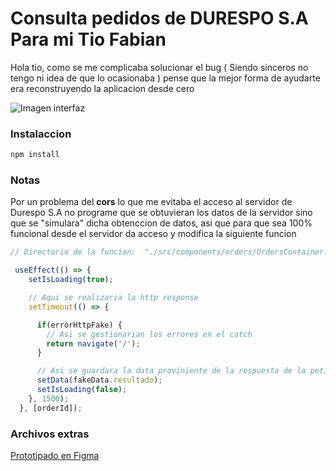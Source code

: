 # Consulta pedidos de DURESPO S.A Para mi Tio Fabian

Hola tio, como se me complicaba solucionar el bug ( Siendo sinceros no tengo ni idea de que lo ocasionaba ) pense que la mejor forma de ayudarte era reconstruyendo la aplicacion desde cero

![Imagen interfaz](https://res.cloudinary.com/dd4p0ksdu/image/upload/v1665986434/file_upload_app/pwl2fvzfqw5hr3shs62x.png)

### Instalaccion
```bash
npm install
```

### Notas
Por un problema del **cors** lo que me evitaba el acceso al servidor de Durespo S.A no programe que se obtuvieran los datos de la servidor sino que se "simulara" dicha obtenccion de datos, asi que para que sea 100% funcional desde el servidor da acceso y modifica la siguiente funcion


```javascript
// Directorio de la funcion:  "./src/components/orders/OrdersContainer.jsx"

 useEffect(() => {
    setIsLoading(true);

    // Aqui se realizaria la http response
    setTimeout(() => {

      if(errorHttpFake) {
        // Asi se gestionarian los errores en el catch
        return navigate('/');
      }

      // Asi se guardara la data proviniente de la respuesta de la peticcion
      setData(fakeData.resultado);
      setIsLoading(false);
    }, 1500);
  }, [orderId]);
```

### Archivos extras
[Prototipado en Figma](https://www.figma.com/file/Mz8ZrWAan9NQER0PU0bomk/Consulta-de-pedidos?node-id=0%3A1)


